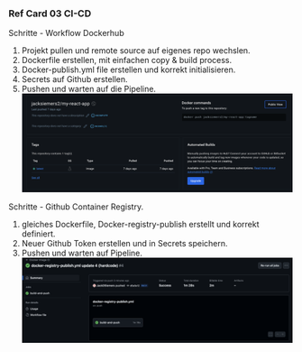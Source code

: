 
### Ref Card 03 CI-CD

Schritte - Workflow Dockerhub

1. Projekt pullen und remote source auf eigenes repo wechslen.
2. Dockerfile erstellen, mit einfachen copy & build process.
3. Docker-publish.yml file erstellen und korrekt initialisieren.
4. Secrets auf Github erstellen.
5. Pushen und warten auf die Pipeline.
![image](/resources/Screenshot%202024-09-26%20at%2007.51.04.png)

Schritte - Github Container Registry.
1. gleiches Dockerfile, Docker-registry-publish erstellt und korrekt definiert.
2. Neuer Github Token erstellen und in Secrets speichern.
3. Pushen und warten auf Pipeline.
![image](/resources/Screenshot%202024-09-26%20at%2008.25.50.png)


